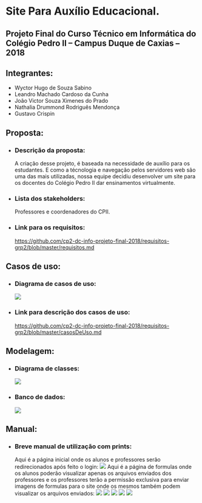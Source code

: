 # Site Para Auxílio Educacional. 
## Projeto Final do Curso Técnico em Informática do Colégio Pedro II – Campus Duque de Caxias – 2018
## Integrantes:
- Wyctor Hugo de Souza Sabino
- Leandro Machado Cardoso da Cunha
- João Victor Souza Ximenes do Prado
- Nathalia Drummond Rodriguês Mendonça
- Gustavo Crispin

## Proposta: 
- ### Descrição da proposta: 
   A criação desse projeto, é baseada na necessidade de auxílio para os estudantes. E como a técnologia e navegação pelos servidores web são uma das mais utilizadas, nossa equipe decidiu desenvolver um site para os docentes do Colégio Pedro II dar ensinamentos virtualmente.
- ### Lista dos stakeholders:
   Professores e coordenadores do CPII.   
- ### Link para os requisitos:
   https://github.com/cp2-dc-info-projeto-final-2018/requisitos-grp2/blob/master/requisitos.md
   
## Casos de uso:
- ### Diagrama de casos de uso:
  ![](https://github.com/cp2-dc-info-projeto-final-2018/requisitos-grp2/blob/master/CasosDeUso.png?raw=true) 
- ### Link para descrição dos casos de uso:
   https://github.com/cp2-dc-info-projeto-final-2018/requisitos-grp2/blob/master/casosDeUso.md
   
## Modelagem:
- ### Diagrama de classes:
   ![](https://github.com/cp2-dc-info-projeto-final-2018/requisitos-grp2/blob/master/Classe.png)
- ### Banco de dados:
   ![](https://github.com/cp2-dc-info-projeto-final-2018/requisitos-grp2/blob/master/ModelagemBancoDeDados.png)

## Manual:
- ### Breve manual de utilização com prints:
   Aqui é a página inicial onde os alunos e professores serão redirecionados após feito o login:
![](https://github.com/cp2-dc-info-projeto-final-2018/requisitos-grp2/blob/master/tcc/PRINT1111111111.png)
   Aqui é a página de formulas onde os alunos poderão visualizar apenas os arquivos enviados dos professores e os professores terão a permissão exclusiva para enviar imagens de formulas para o site onde os mesmos também podem visualizar os arquivos enviados:
![](https://github.com/cp2-dc-info-projeto-final-2018/requisitos-grp2/blob/master/tcc/PRINT222222222.png)
![](https://github.com/cp2-dc-info-projeto-final-2018/requisitos-grp2/blob/master/tcc/PRINT1111111111.png)
![](https://github.com/cp2-dc-info-projeto-final-2018/requisitos-grp2/blob/master/tcc/PRINT1111111111.png)
![](https://github.com/cp2-dc-info-projeto-final-2018/requisitos-grp2/blob/master/tcc/PRINT1111111111.png)
![](https://github.com/cp2-dc-info-projeto-final-2018/requisitos-grp2/blob/master/tcc/PRINT1111111111.png)
